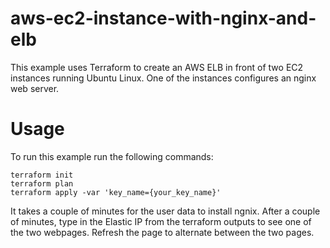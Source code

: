 # aws-ec2-instance-with-nginx-and-elb
This example uses Terraform to create an AWS ELB in front of two EC2 instances running Ubuntu Linux. One of the instances configures an nginx web server.

# Usage
To run this example run the following commands:
```
terraform init
terraform plan
terraform apply -var 'key_name={your_key_name}'
```

It takes a couple of minutes for the user data to install ngnix. After a couple of minutes, type in the Elastic IP from the terraform outputs to see one of the two webpages. Refresh the page to alternate between the two pages.
